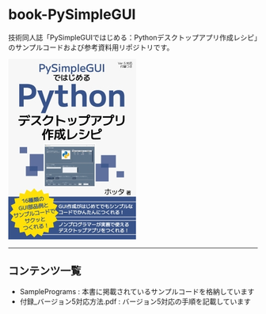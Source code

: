 # book-PySimpleGUI

技術同人誌「PySimpleGUIではじめる：Pythonデスクトップアプリ作成レシピ」のサンプルコードおよび参考資料用リポジトリです。

![表紙](images/PySimpleGUI本表紙_small.jpg)

---

## コンテンツ一覧

- SamplePrograms : 本書に掲載されているサンプルコードを格納しています
- 付録_バージョン5対応方法.pdf : バージョン5対応の手順を記載しています
